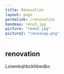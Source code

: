 ```yaml
---
title: Rénovation
layout: page
permalink: /renovation
bandeau: reno3.jpg
picture: "reno2.jpg"
picture2: "renoavap.png"
---
```


## renovation

Loremkqhbckhbwdbc



